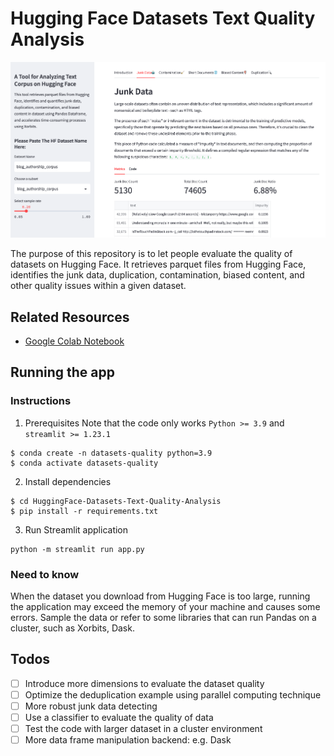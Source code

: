 
# Hugging Face Datasets Text Quality Analysis

![](./screenshot.png)

The purpose of this repository is to let people evaluate the quality of datasets on Hugging Face. It retrieves parquet files from Hugging Face, identifies the junk data, duplication, contamination, biased content, and other quality issues within a given dataset.

## Related Resources

* [Google Colab Notebook](https://colab.research.google.com/drive/1c8rWB2gtUrBHQcmmvA_NAXxc7Cexn1vM?usp=sharing)

## Running the app
### Instructions

1. Prerequisites
Note that the code only works `Python >= 3.9` and `streamlit >= 1.23.1`

```
$ conda create -n datasets-quality python=3.9
$ conda activate datasets-quality
```

2. Install dependencies
```
$ cd HuggingFace-Datasets-Text-Quality-Analysis
$ pip install -r requirements.txt
```

3. Run Streamlit application
```
python -m streamlit run app.py
```

### Need to know

When the dataset you download from Hugging Face is too large, running the application may exceed the memory of your machine and causes some errors. Sample the data or refer to some libraries that can run Pandas on a cluster, such as Xorbits, Dask.


## Todos

- [ ] Introduce more dimensions to evaluate the dataset quality
- [ ] Optimize the deduplication example using parallel computing technique
- [ ] More robust junk data detecting 
- [ ] Use a classifier to evaluate the quality of data
- [ ] Test the code with larger dataset in a cluster environment
- [ ] More data frame manipulation backend: e.g. Dask
